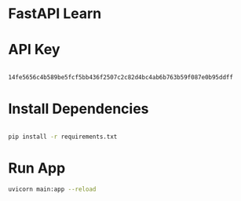 # FastAPI Learn

# API Key

```bash

14fe5656c4b589be5fcf5bb436f2507c2c82d4bc4ab6b763b59f087e0b95ddff

```


# Install Dependencies

```bash

pip install -r requirements.txt

```

# Run App

```bash
uvicorn main:app --reload
```